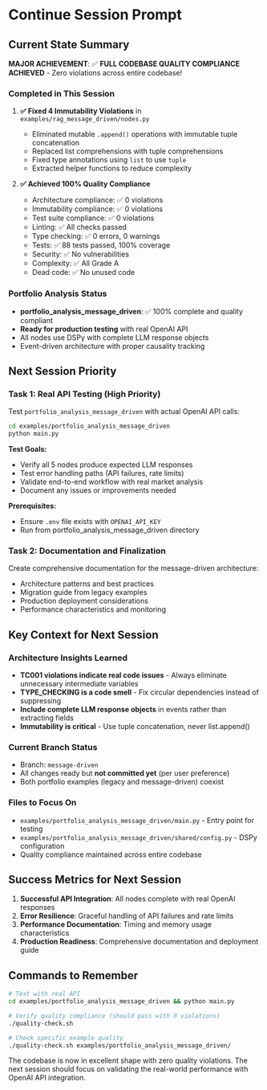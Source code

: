 # Continue Session Prompt

## Current State Summary

**MAJOR ACHIEVEMENT**: ✅ **FULL CODEBASE QUALITY COMPLIANCE ACHIEVED** - Zero violations across entire codebase!

### Completed in This Session

1. **✅ Fixed 4 Immutability Violations** in `examples/rag_message_driven/nodes.py`
   - Eliminated mutable `.append()` operations with immutable tuple concatenation
   - Replaced list comprehensions with tuple comprehensions
   - Fixed type annotations using `list` to use `tuple`
   - Extracted helper functions to reduce complexity

2. **✅ Achieved 100% Quality Compliance**
   - Architecture compliance: ✅ 0 violations
   - Immutability compliance: ✅ 0 violations
   - Test suite compliance: ✅ 0 violations
   - Linting: ✅ All checks passed
   - Type checking: ✅ 0 errors, 0 warnings
   - Tests: ✅ 88 tests passed, 100% coverage
   - Security: ✅ No vulnerabilities
   - Complexity: ✅ All Grade A
   - Dead code: ✅ No unused code

### Portfolio Analysis Status

- **portfolio_analysis_message_driven**: ✅ 100% complete and quality compliant
- **Ready for production testing** with real OpenAI API
- All nodes use DSPy with complete LLM response objects
- Event-driven architecture with proper causality tracking

## Next Session Priority

### **Task 1: Real API Testing (High Priority)**

Test `portfolio_analysis_message_driven` with actual OpenAI API calls:

```bash
cd examples/portfolio_analysis_message_driven
python main.py
```

**Test Goals:**
- Verify all 5 nodes produce expected LLM responses
- Test error handling paths (API failures, rate limits)
- Validate end-to-end workflow with real market analysis
- Document any issues or improvements needed

**Prerequisites:**
- Ensure `.env` file exists with `OPENAI_API_KEY`
- Run from portfolio_analysis_message_driven directory

### **Task 2: Documentation and Finalization**

Create comprehensive documentation for the message-driven architecture:
- Architecture patterns and best practices
- Migration guide from legacy examples
- Production deployment considerations
- Performance characteristics and monitoring

## Key Context for Next Session

### Architecture Insights Learned
- **TC001 violations indicate real code issues** - Always eliminate unnecessary intermediate variables
- **TYPE_CHECKING is a code smell** - Fix circular dependencies instead of suppressing
- **Include complete LLM response objects** in events rather than extracting fields
- **Immutability is critical** - Use tuple concatenation, never list.append()

### Current Branch Status
- Branch: `message-driven`
- All changes ready but **not committed yet** (per user preference)
- Both portfolio examples (legacy and message-driven) coexist

### Files to Focus On
- `examples/portfolio_analysis_message_driven/main.py` - Entry point for testing
- `examples/portfolio_analysis_message_driven/shared/config.py` - DSPy configuration
- Quality compliance maintained across entire codebase

## Success Metrics for Next Session

1. **Successful API Integration**: All nodes complete with real OpenAI responses
2. **Error Resilience**: Graceful handling of API failures and rate limits
3. **Performance Documentation**: Timing and memory usage characteristics
4. **Production Readiness**: Comprehensive documentation and deployment guide

## Commands to Remember

```bash
# Test with real API
cd examples/portfolio_analysis_message_driven && python main.py

# Verify quality compliance (should pass with 0 violations)
./quality-check.sh

# Check specific example quality
./quality-check.sh examples/portfolio_analysis_message_driven/
```

The codebase is now in excellent shape with zero quality violations. The next session should focus on validating the real-world performance with OpenAI API integration.